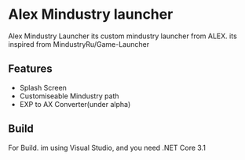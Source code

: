 # Alex Mindustry launcher
 
Alex Mindustry Launcher its custom mindustry launcher from ALEX. its inspired from MindustryRu/Game-Launcher

## Features

- Splash Screen
- Customiseable Mindustry path
- EXP to AX Converter(under alpha)

## Build
For Build. im using Visual Studio, and you need .NET Core 3.1
